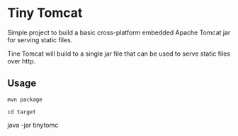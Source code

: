 # Tiny Tomcat
Simple project to build a basic cross-platform embedded Apache Tomcat jar for serving static files.

Tine Tomcat will build to a single jar file that can be used to serve static files over http.  

## Usage

`mvn package`

`cd target`

java -jar tinytomc